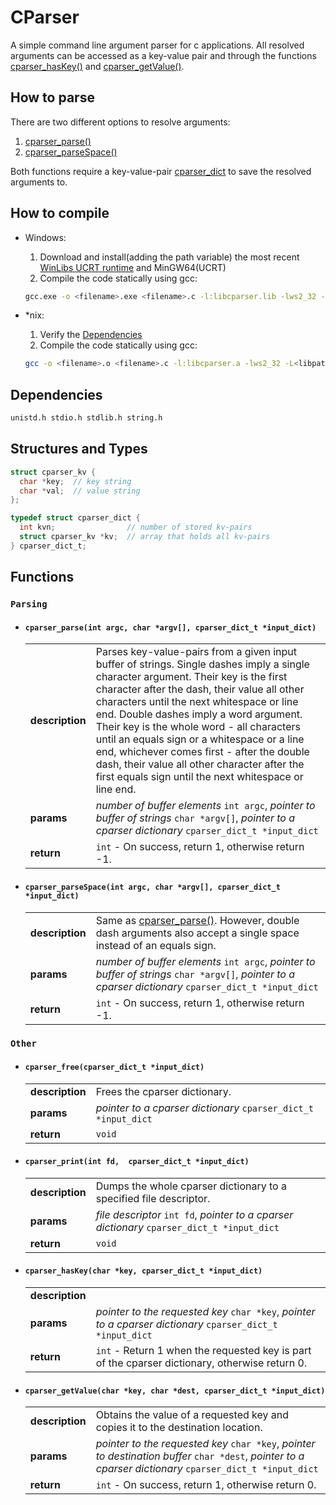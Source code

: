 # CParser

A simple command line argument parser for c applications.
All resolved arguments can be accessed as a key-value pair and through the functions [cparser_hasKey()](#cparser_haskeychar-key-cparser_dict_t-input_dict) and [cparser_getValue()](#cparser_getvaluechar-key-char-dest-cparser_dict_t-input_dict).

## How to parse

There are two different options to resolve arguments:

1. [cparser_parse()](#cparser_parseint-argc-char-argv-cparser_dict_t-input_dict)
1. [cparser_parseSpace()](#cparser_parsespaceint-argc-char-argv-cparser_dict_t-input_dict)

Both functions require a key-value-pair [cparser_dict](#structures-and-types) to save the resolved arguments to.

## How to compile

* Windows:
    1. Download and install(adding the path variable) the most recent [WinLibs UCRT runtime](https://winlibs.com) and MinGW64(UCRT)
    1. Compile the code statically using gcc:

     ```bash
     gcc.exe -o <filename>.exe <filename>.c -l:libcparser.lib -lws2_32 -L<libpath> -I<libpath>
     ```

* *nix:

    1. Verify the [Dependencies](#dependencies)
    1. Compile the code statically using gcc:

     ```bash
     gcc -o <filename>.o <filename>.c -l:libcparser.a -lws2_32 -L<libpath> -I<libpath>
     ```

## Dependencies

```bash
unistd.h stdio.h stdlib.h string.h
```

## Structures and Types

```c
struct cparser_kv {
  char *key;  // key string
  char *val;  // value string
};
```

```c
typedef struct cparser_dict {
  int kvn;                // number of stored kv-pairs
  struct cparser_kv *kv;  // array that holds all kv-pairs
} cparser_dict_t;
```

## Functions

### `Parsing`

* #### `cparser_parse(int argc, char *argv[], cparser_dict_t *input_dict)`

  |||
  --|--
  |**description**|Parses key-value-pairs from a given input buffer of strings. Single dashes imply a single character argument. Their key is the first character after the dash, their value all other characters until the next whitespace or line end. Double dashes imply a word argument. Their key is the whole word - all characters until an equals sign or a whitespace or a line end, whichever comes first - after the double dash, their value all other character after the first equals sign until the next whitespace or line end.|
  |**params**|_number of buffer elements_ `int argc`, _pointer to buffer of strings_ `char *argv[]`, _pointer to a cparser dictionary_ `cparser_dict_t *input_dict`|
  |**return**|`int` - On success, return 1, otherwise return -1.|

* #### `cparser_parseSpace(int argc, char *argv[], cparser_dict_t *input_dict)`

  |||
  --|--
  |**description**|Same as [cparser_parse()](#cparser_parseint-argc-char-argv-cparser_dict_t-input_dict). However, double dash arguments also accept a single space instead of an equals sign.|
  |**params**|_number of buffer elements_ `int argc`, _pointer to buffer of strings_ `char *argv[]`, _pointer to a cparser dictionary_ `cparser_dict_t *input_dict`|
  |**return**|`int` - On success, return 1, otherwise return -1.|

### `Other`

* #### `cparser_free(cparser_dict_t *input_dict)`

  |||
  --|--
  |**description**|Frees the cparser dictionary.|
  |**params**|_pointer to a cparser dictionary_ `cparser_dict_t *input_dict`|
  |**return**|`void`|

* #### `cparser_print(int fd,  cparser_dict_t *input_dict)`
  
  |||
  --|--
  |**description**|Dumps the whole cparser dictionary to a specified file descriptor.|
  |**params**|_file descriptor_ `int fd`, _pointer to a cparser dictionary_ `cparser_dict_t *input_dict`|
  |**return**|`void`|

* #### `cparser_hasKey(char *key, cparser_dict_t *input_dict)`

  |||
  --|--
  |**description**||
  |**params**|_pointer to the requested key_ `char *key`, _pointer to a cparser dictionary_ `cparser_dict_t *input_dict`|
  |**return**|`int` - Return 1 when the requested key is part of the cparser dictionary, otherwise return 0.|

* #### `cparser_getValue(char *key, char *dest, cparser_dict_t *input_dict)`

  |||
  --|--
  |**description**|Obtains the value of a requested key and copies it to the destination location.|
  |**params**|_pointer to the requested key_ `char *key`, _pointer to destination buffer_ `char *dest`, _pointer to a cparser dictionary_ `cparser_dict_t *input_dict`|
  |**return**|`int` - On success, return 1, otherwise return 0.|
